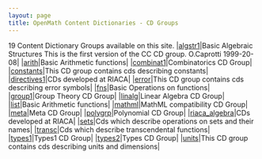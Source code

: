 ```yaml
---
layout: page
title: OpenMath Content Dictionaries - CD Groups
---
```


19 Content Dictionary Groups available on this site.
 |[algstr1](algstr1)|Basic Algebraic Structures This is the first version of the CC CD group. O.Caprotti 1999-20-08|
 |[arith](arith)|Basic Arithmetic functions|
 |[combinat1](combinat1)|Combinatorics CD Group|
 |[constants](constants)|This CD group contains cds describing constants|
 |[directives1](directives1)|CDs developed at RIACA|
 |[error](error)|This CD group contains cds describing error symbols|
 |[fns](fns)|Basic Operations on functions|
 |[group1](group1)|Group Theory CD Group|
 |[linalg](linalg)|Linear Algebra CD Group|
 |[list](list)|Basic Arithmetic functions|
 |[mathml](mathml)|MathML compatibility CD Group|
 |[meta](meta)|Meta CD Group|
 |[polygrp](polygrp)|Polynomial CD Group|
 |[riaca_algebra](riaca_algebra)|CDs developed at RIACA|
 |[sets](sets)|Cds which describe operations on sets and their names|
 |[transc](transc)|Cds which describe transcendental functions|
 |[types1](types1)|Types1 CD Group|
 |[types2](types2)|Types CD Group|
 |[units](units)|This CD group contains cds describing units and dimensions|
